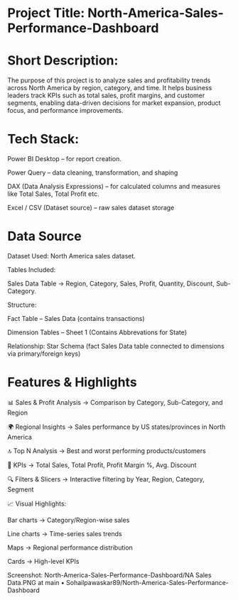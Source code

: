 # Project Title: North-America-Sales-Performance-Dashboard

# Short Description:

The purpose of this project is to analyze sales and profitability trends across North America by region, category, and time. It helps business leaders track KPIs such as total sales, profit margins, and customer segments, enabling data-driven decisions for market expansion, product focus, and performance improvements.

# Tech Stack:
Power BI Desktop – for report creation.

Power Query – data cleaning, transformation, and shaping

DAX (Data Analysis Expressions) – for calculated columns and measures like Total Sales, Total Profit etc.

Excel / CSV (Dataset source) – raw sales dataset storage

# Data Source

Dataset Used: North America sales dataset.

Tables Included:

Sales Data Table → Region, Category, Sales, Profit, Quantity, Discount, Sub-Category.

Structure:

Fact Table – Sales Data (contains transactions)

Dimension Tables – Sheet 1 (Contains Abbrevations for State)

Relationship: Star Schema (fact Sales Data table connected to dimensions via primary/foreign keys)

# Features & Highlights

📊 Sales & Profit Analysis → Comparison by Category, Sub-Category, and Region

🌍 Regional Insights → Sales performance by US states/provinces in North America

🔝 Top N Analysis → Best and worst performing products/customers

📌 KPIs → Total Sales, Total Profit, Profit Margin %, Avg. Discount

🔍 Filters & Slicers → Interactive filtering by Year, Region, Category, Segment

📈 Visual Highlights:

Bar charts → Category/Region-wise sales

Line charts → Time-series sales trends

Maps → Regional performance distribution

Cards → High-level KPIs

Screenshot:
North-America-Sales-Performance-Dashboard/NA Sales Data.PNG at main • Sohailpawaskar89/North-America-Sales-Performance-Dashboard

